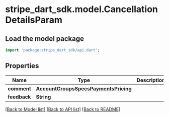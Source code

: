# stripe_dart_sdk.model.CancellationDetailsParam

## Load the model package
```dart
import 'package:stripe_dart_sdk/api.dart';
```

## Properties
Name | Type | Description | Notes
------------ | ------------- | ------------- | -------------
**comment** | [**AccountGroupsSpecsPaymentsPricing**](AccountGroupsSpecsPaymentsPricing.md) |  | [optional] 
**feedback** | **String** |  | [optional] 

[[Back to Model list]](../README.md#documentation-for-models) [[Back to API list]](../README.md#documentation-for-api-endpoints) [[Back to README]](../README.md)


